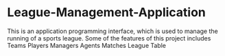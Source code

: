 # League-Management-Application
This is an application programming interface, which is used to manage the running of a sports league.
Some of the features of this project includes
Teams
Players
Managers
Agents
Matches
League Table

